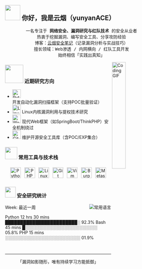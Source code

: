 ## <img src="https://raw.githubusercontent.com/alexnaiman/alexnaiman/master/resources/welcomeglitch.gif" width="50px" /> 你好，我是云烟（yunyanACE）

<p align="center">
  <samp>
    一名专注于 <strong>网络安全、漏洞研究与红队技术</strong> 的安全从业者  
  <br/> 热衷于挖掘漏洞、编写安全工具、分享攻防经验  
    <br/> 博客：<a href="https://www.yunyanck.cn" target="_blank">云烟安全笔记</a>（记录漏洞分析与实战技巧）  
    <br/> 擅长领域：Web渗透 / 内网横向 / 红队工具开发  
    <br/> 始终相信「实践出真知」
  </samp>
</p>

<img src="https://media.tenor.com/images/df8c44a1d20ab367fdcb21880985fd33/tenor.gif" align="right" width="30%" alt="Coding GIF"/>

### <img src="https://raw.githubusercontent.com/alexnaiman/alexnaiman/master/resources/PusheenCompute.gif" width="60px" /> 近期研究方向

- <img src="https://cdn.simpleicons.org/python/3776AB" height="28px" alt="Python"/> 开发自动化漏洞扫描框架（支持POC批量验证）
- <img src="https://cdn.simpleicons.org/linux/FCC624" height="28px" alt="Linux"/> Linux内核漏洞利用与提权技术研究
- <img src="https://cdn.simpleicons.org/google/4285F4" height="28px" alt="Web安全"/> 现代Web框架（如SpringBoot/ThinkPHP）安全机制绕过
- <img src="https://cdn.simpleicons.org/github/181717" height="28px" alt="GitHub"/> 维护开源安全工具库（含POC/EXP集合）





### <img src="https://raw.githubusercontent.com/alexnaiman/alexnaiman/master/resources/pickaxe.png" width="40px" /> 常用工具与技术栈

<p align="center">
<img src="https://raw.githubusercontent.com/alexnaiman/alexnaiman/master/resources/dev/python.svg" height="35px" style="margin: 6px 4px" alt="Python"/>
<img src="https://cdn.simpleicons.org/php" height="35px" style="margin: 6px 4px" alt="PHP"/>
<img src="https://cdn.simpleicons.org/linux" height="35px" style="margin: 6px 4px" alt="Linux"/>
<img src="https://cdn.simpleicons.org/git" height="35px" style="margin: 6px 4px" alt="Git"/>
<img src="https://cdn.simpleicons.org/vim" height="35px" style="margin: 6px 4px" alt="Vim"/>
<img src="https://cdn.simpleicons.org/burpsuite" height="35px" style="margin: 6px 4px" alt="Burp Suite"/>
<img src="https://cdn.simpleicons.org/metasploit" height="35px" style="margin: 6px 4px" alt="Metasploit"/>
</p>

### <img src="https://raw.githubusercontent.com/alexnaiman/alexnaiman/master/resources/stats.png" width="35px" /> 安全研究统计



<!-- 语言使用统计 -->
<p align="right">
  <img align="right" src="https://github-readme-stats.vercel.app/api/top-langs/?username=yunyanACE&theme=tokyonight&layout=compact&count_private=true&hide=html,css" alt="常用语言"/>
</p>


<!-- 近期安全研究时间分布（WakaTime） -->
<!--START_SECTION:waka-->Week: 最近一周

Python       12 hrs 30 mins  ████████████████████████░   92.3%
Bash         45 mins         █░░░░░░░░░░░░░░░░░░░░░░░░   05.8%
PHP          15 mins         ░░░░░░░░░░░░░░░░░░░░░░░░░   01.9%<!--END_SECTION:waka-->


<br/>

---

<p align="center">
  <samp>「漏洞如影随形，唯有持续学习方能抵御」</samp>  
</p>
